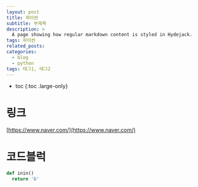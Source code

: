 ```yaml
---
layout: post
title: 파이썬
subtitle: 부제목
description: >
  A page showing how regular markdown content is styled in Hydejack.
tags: 파이썬
related_posts:
categories:
  - blog
  - python
tags: 태그1, 태그2
---
```

* toc
{:toc .large-only}

# 링크
[https://www.naver.com/](https://www.naver.com/)

# 코드블럭
```py
def inin()
  return 'b'
```
